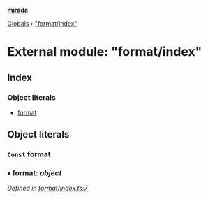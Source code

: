 **[mirada](../README.md)**

[Globals](../README.md) › ["format/index"](_format_index_.md)

# External module: "format/index"

## Index

### Object literals

* [format](_format_index_.md#const-format)

## Object literals

### `Const` format

### ▪ **format**: *object*

*Defined in [format/index.ts:7](https://github.com/cancerberoSgx/mirada/blob/ff42750/mirada/src/format/index.ts#L7)*